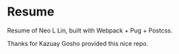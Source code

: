 # Resume

Resume of Neo L Lin, built with Webpack + Pug + Postcss.


Thanks for Kazuay Gosho provided this nice repo.
